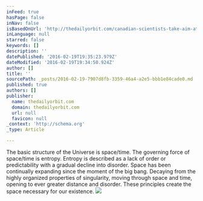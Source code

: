 ```yaml
---
inFeed: true
hasPage: false
inNav: false
isBasedOnUrl: 'http://thedailyorbit.com/canadian-scientists-take-aim-at-big-bang-theory/'
inLanguage: null
starred: false
keywords: []
description: ''
datePublished: '2016-02-19T19:35:23.979Z'
dateModified: '2016-02-19T19:34:50.924Z'
author: []
title: ''
sourcePath: _posts/2016-02-19-7907d8fb-3359-46a4-a2e5-bbb1e84cade0.md
published: true
authors: []
publisher:
  name: thedailyorbit.com
  domain: thedailyorbit.com
  url: null
  favicon: null
_context: 'http://schema.org'
_type: Article

---
```

The basic structure of the Universe is space/time. The governing force of space/time is entropy. Entropy is described as a lack of order or predictability with a gradual decline into disorder.  Space has been continually expanding since the moment of the big bang. Decaying from the highly organized properties of singularity, moving through space and time, opening to ever greater distance and disorder.  These principles create the space necessary for our existence.
![](https://the-grid-user-content.s3-us-west-2.amazonaws.com/71bc4a22-a7e3-43e9-9114-0229d1343083.jpg)